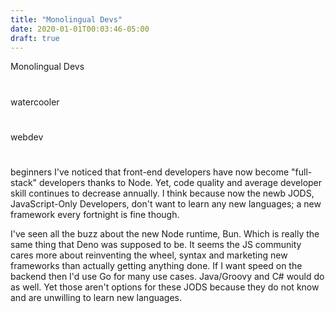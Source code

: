 ```yaml
---
title: "Monolingual Devs"
date: 2020-01-01T00:03:46-05:00
draft: true
---
```


Monolingual Devs

#

watercooler

#

webdev

#

beginners
I've noticed that front-end developers have now become "full-stack" developers thanks to Node. Yet, code quality and average developer skill continues to decrease annually. I think because now the newb JODS, JavaScript-Only Developers, don't want to learn any new languages; a new framework every fortnight is fine though.

I've seen all the buzz about the new Node runtime, Bun. Which is really the same thing that Deno was supposed to be. It seems the JS community cares more about reinventing the wheel, syntax and marketing new frameworks than actually getting anything done. If I want speed on the backend then I'd use Go for many use cases. Java/Groovy and C# would do as well. Yet those aren't options for these JODS because they do not know and are unwilling to learn new languages.
